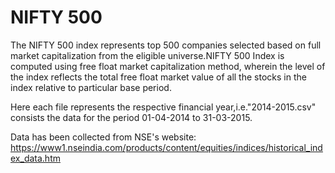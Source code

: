 # NIFTY 500

The NIFTY 500 index represents top 500 companies selected based on full market capitalization from the eligible universe.NIFTY 500 Index is computed using free float market capitalization method, wherein the level of the index reflects the total free float market value of all the stocks in the index relative to particular base period.

Here each file represents the respective financial year,i.e."2014-2015.csv" consists the data for the period 01-04-2014 to 31-03-2015.

Data has been collected from NSE's website: https://www1.nseindia.com/products/content/equities/indices/historical_index_data.htm
